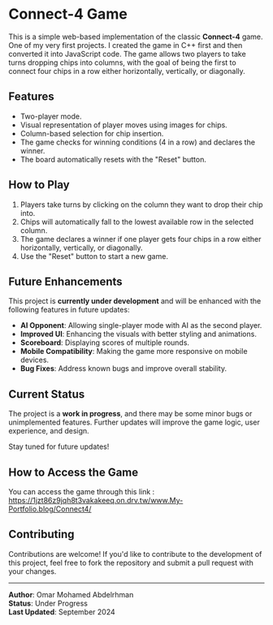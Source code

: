 # Connect-4 Game

This is a simple web-based implementation of the classic **Connect-4** game. One of my very first projects. I created the game in C++ first and then converted it into JavaScript code. 
The game allows two players to take turns dropping chips into columns, with the goal of being the first to connect four chips in a row either horizontally, vertically, or diagonally.

## Features

- Two-player mode.
- Visual representation of player moves using images for chips.
- Column-based selection for chip insertion.
- The game checks for winning conditions (4 in a row) and declares the winner.
- The board automatically resets with the "Reset" button.

## How to Play

1. Players take turns by clicking on the column they want to drop their chip into.
2. Chips will automatically fall to the lowest available row in the selected column.
3. The game declares a winner if one player gets four chips in a row either horizontally, vertically, or diagonally.
4. Use the "Reset" button to start a new game.

## Future Enhancements

This project is **currently under development** and will be enhanced with the following features in future updates:

- **AI Opponent**: Allowing single-player mode with AI as the second player.
- **Improved UI**: Enhancing the visuals with better styling and animations.
- **Scoreboard**: Displaying scores of multiple rounds.
- **Mobile Compatibility**: Making the game more responsive on mobile devices.
- **Bug Fixes**: Address known bugs and improve overall stability.

## Current Status

The project is a **work in progress**, and there may be some minor bugs or unimplemented features. Further updates will improve the game logic, user experience, and design.

Stay tuned for future updates!

## How to Access the Game

You can access the game through this link : https://1jzt86z9jqh8t3vakakeeq.on.drv.tw/www.My-Portfolio.blog/Connect4/

## Contributing

Contributions are welcome! If you'd like to contribute to the development of this project, feel free to fork the repository and submit a pull request with your changes.

---

**Author**: Omar Mohamed Abdelrhman  
**Status**: Under Progress  
**Last Updated**: September 2024
